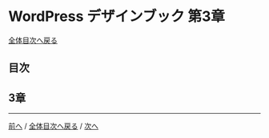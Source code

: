 # WordPress デザインブック 第3章
[全体目次へ戻る](index.html)
## 目次

## 3章

***

[前へ](c1-2.html) /
[全体目次へ戻る](index.html) /
[次へ](c4.html)
